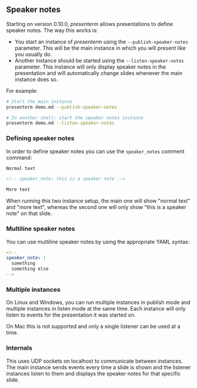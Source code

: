 ## Speaker notes

Starting on version 0.10.0, _presenterm_ allows presentations to define speaker notes. The way this works is:

* You start an instance of _presenterm_ using the `--publish-speaker-notes` parameter. This will be the main instance in 
which you will present like you usually do.
* Another instance should be started using the `--listen-speaker-notes` parameter. This instance will only display 
speaker notes in the presentation and will automatically change slides whenever the main instance does so.

For example:

```bash
# Start the main instance
presenterm demo.md --publish-speaker-notes

# In another shell: start the speaker notes instance
presenterm demo.md --listen-speaker-notes
```

### Defining speaker notes

In order to define speaker notes you can use the `speaker_notes` comment command:

```markdown
Normal text

<!-- speaker_note: this is a speaker note -->

More text
```

When running this two instance setup, the main one will show "normal text" and "more text", whereas the second one will 
only show "this is a speaker note" on that slide.

### Multiline speaker notes

You can use multiline speaker notes by using the appropriate YAML syntax:

```yaml
<!-- 
speaker_note: |
  something
  something else
-->
```

### Multiple instances

On Linux and Windows, you can run multiple instances in publish mode and multiple instances in listen mode at the same 
time. Each instance will only listen to events for the presentation it was started on.

On Mac this is not supported and only a single listener can be used at a time.

### Internals

This uses UDP sockets on localhost to communicate between instances. The main instance sends events every time a slide 
is shown and the listener instances listen to them and displays the speaker notes for that specific slide.
